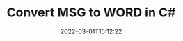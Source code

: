---
############################# Static ############################
layout: "auto-gen-conversion"
date: 2022-03-01T15:12:22
draft: false
otherformats: bmp dcm emf eml emlx emz gif html ico jp2 jpeg jpg msg png psb psd svg svgz tga tif tiff webp wmf wmz
breadcrumb: MSG to WORD in C#

############################# Head ############################
head_title: "MSG to WORD Converter in C#"
head_description: "Convert MSG to WORD in .NET using a few lines of code. Use the GroupDocs Document Conversion API to convert over 160 file formats."

############################# Header ############################
title: "Convert MSG to WORD in C#"
description: "MSG to WORD conversion with a few lines of .NET code"
bg_image: "https://cms.admin.containerize.com/templates/aspose/App_Themes/V3/images/bg/header1.png"
bg_overlay: false
button:
    enable: true

############################# SubMenu ############################
submenu:
    enable: true

    left:
        img_alt: "GroupDocs.Conversion for .NET"
        image: "https://cms.admin.containerize.com/templates/groupdocs/images/product-logos/90x90-noborder/groupdocs-conversion-net.png"
        product: "GroupDocs.Conversion"
        platform: ".NET"



############################# About ############################
about:
    enable: true
    title: "About GroupDocs.Conversion for .NET API"
    content: |
        [GroupDocs.Conversion for .NET](https://products.groupdocs.com/conversion/net/) can be used to convert Microsoft Word, Excel, PowerPoint, PDF, Visio and other formats. GroupDocs.Conversion is a standalone API that is suitable for back-end and internal systems where high performance is required. It does not depend on any software such as Microsoft or Open Office.
    

overview:
    enable: true
    content: |
        Convert your MSG files to WORD in .NET easily. You can use just a couple of C# code lines in any platform of your choice like - Windows, Linux, macOS.
        You can try MSG to WORD conversion for free and evaluate conversion results quality.  Along with simple file conversion scenarios you can try more advanced options for loading source MSG file and for saving output WORD result. 
        
        For example, for the source MSG file you may use the following load options:

        * auto-detect file format;
        * specify password for protected files (if file format supports it);
        * replace missing fonts to preserve document appearance.
        
        There are also advanced convert options for the WORD file:

        * convert specific document page or page range;
        * add a watermark to the converted WORD file and many more.

        Once conversion is completed you can save your WORD file to the local file path or any third-party storage like FTP, Amazon S3, Google Drive, Dropbox etc. Please note - to convert MSG to WORD there is no need for any additional software installed - like MS Office, Open Office, Adobe Acrobat Reader etc.


############################# Steps ############################
steps:
    enable: true
    title_left: "Steps to convert MSG to WORD in C#"
    content_left: |
        [GroupDocs.Conversion for .NET](https://products.groupdocs.com/conversion/net/) makes it easy for developers to convert a MSG file to WORD with a few lines of code.
        
        * Create an instance of the Converter class and provide the file MSG with the full path
        * Create and set ConvertOptions for WORD type.
        * Call the Converter.Convert method and pass the full path and format (WORD) as a parameter

    title_right: "System Requirements"
    content_right: |
        Basic conversion with GroupDocs.Conversion for .NET can be done in just a few simple steps. Our APIs are supported on all major platforms and operating systems. Before executing the code below, make sure you have the following prerequisites installed on your system.

        * Operating systems: Microsoft Windows, Linux, MacOS
        * Development environments: Microsoft Visual Studio, Xamarin, MonoDevelop
        * Frameworks: .NET Framework, .NET Standard, .NET Core, Mono
        * Get the latest GroupDocs.Conversion for .NET from [Nuget](https://www.nuget.org/packages/groupdocs.conversion)
         
    code: |
        ```csharp    
        // Load MSG file
        var converter = new GroupDocs.Conversion.Converter("input.msg");
        // Set conversion parameters for WORD format
        var convertOptions = converter.GetPossibleConversions()["word"].ConvertOptions;
        // Convert to WORD format
        converter.Convert("output.word", convertOptions);
        ```

demos:
    enable: true
    title: "MSG to WORD Live Demo"
    content: |
       Convert MSG to WORD now by visiting the [GroupDocs.Conversion App](https://products.groupdocs.app/conversion/family) website. Online demo has the following advantages
          

more_formats:
    enable: true
    title: "Other supported MSG conversions in C#"
    content: "You can also convert MSG to many other file formats. Please see the list below."
       
       
back_to_top:
    enable: true
---